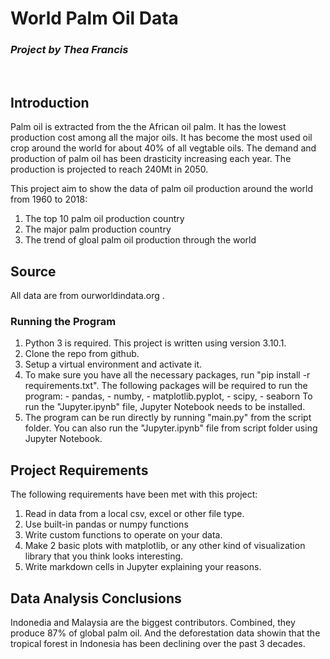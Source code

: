 # **World Palm Oil Data**
### *Project by Thea Francis*
<br/>

## Introduction

Palm oil is extracted from the the African oil palm. It has the lowest production cost among all the major oils. It has become the most used oil crop around the world for about 40% of all vegtable oils. The demand and production of palm oil has been drasticity increasing each year. The production is projected to reach 240Mt in 2050.


This project aim to show the data of palm oil production around the world from 1960 to 2018:

 1. The top 10 palm oil production country
 2. The major palm production country
 3. The trend of gloal palm oil production through the world
 

## Source
All data are from ourworldindata.org .


### Running the Program
1. Python 3 is required. This project is written using version 3.10.1.
2. Clone the repo from github.
3. Setup a virtual environment and activate it.
4. To make sure you have all the necessary packages, run "pip install -r requirements.txt". The following packages will be required to run the program: 
        - pandas, 
        - numby, 
        - matplotlib.pyplot, 
        - scipy,
        - seaborn
To run the "Jupyter.ipynb" file, Jupyter Notebook needs to be installed. 
5. The program can be run directly by running "main.py" from the script folder. You can also run the "Jupyter.ipynb" file from script folder using Jupyter Notebook.


## Project Requirements

The following requirements have been met with this project:
1. Read in data from a local csv, excel or other file type.
2. Use built-in pandas or numpy functions
3. Write custom functions to operate on your data.
4. Make 2 basic plots with matplotlib, or any other kind of visualization library that you think looks interesting.
5. Write markdown cells in Jupyter explaining your reasons.


## Data Analysis Conclusions
Indonedia and Malaysia are the biggest contributors. Combined, they produce 87% of global palm oil. And the deforestation data showin that the tropical forest in Indonesia has been declining over the past 3 decades.

